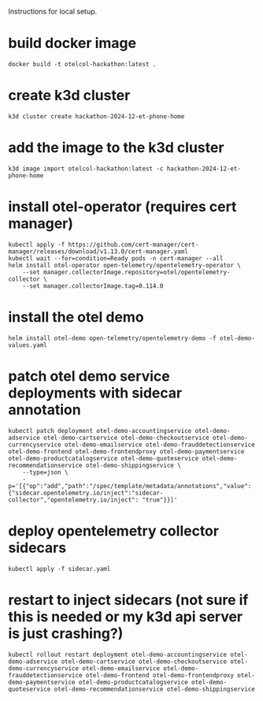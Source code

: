 Instructions for local setup.

# build docker image
```
docker build -t otelcol-hackathon:latest .
```

# create k3d cluster
```
k3d cluster create hackathon-2024-12-et-phone-home
```

# add the image to the k3d cluster
```
k3d image import otelcol-hackathon:latest -c hackathon-2024-12-et-phone-home
```

# install otel-operator (requires cert manager)
```
kubectl apply -f https://github.com/cert-manager/cert-manager/releases/download/v1.13.0/cert-manager.yaml
kubectl wait --for=condition=Ready pods -n cert-manager --all
helm install otel-operator open-telemetry/opentelemetry-operator \
	--set manager.collectorImage.repository=otel/opentelemetry-collector \
	--set manager.collectorImage.tag=0.114.0
```

# install the otel demo
```
helm install otel-demo open-telemetry/opentelemetry-demo -f otel-demo-values.yaml
```

# patch otel demo service deployments with sidecar annotation
```
kubectl patch deployment otel-demo-accountingservice otel-demo-adservice otel-demo-cartservice otel-demo-checkoutservice otel-demo-currencyservice otel-demo-emailservice otel-demo-frauddetectionservice otel-demo-frontend otel-demo-frontendproxy otel-demo-paymentservice otel-demo-productcatalogservice otel-demo-quoteservice otel-demo-recommendationservice otel-demo-shippingservice \
	--type=json \
	-p='[{"op":"add","path":"/spec/template/metadata/annotations","value":{"sidecar.opentelemetry.io/inject":"sidecar-collector","opentelemetry.io/inject": "true"}}]'
```


# deploy opentelemetry collector sidecars
```
kubectl apply -f sidecar.yaml
```

# restart to inject sidecars (not sure if this is needed or my k3d api server is just crashing?)
```
kubectl rollout restart deployment otel-demo-accountingservice otel-demo-adservice otel-demo-cartservice otel-demo-checkoutservice otel-demo-currencyservice otel-demo-emailservice otel-demo-frauddetectionservice otel-demo-frontend otel-demo-frontendproxy otel-demo-paymentservice otel-demo-productcatalogservice otel-demo-quoteservice otel-demo-recommendationservice otel-demo-shippingservice
```
